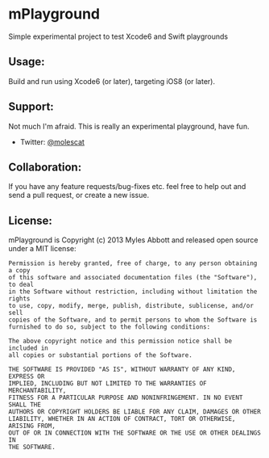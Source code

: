 mPlayground
===========

Simple experimental project to test Xcode6 and Swift playgrounds



Usage:
------

Build and run using Xcode6 (or later), targeting iOS8 (or later).



Support:
--------

Not much I'm afraid. This is really an experimental playground, have fun.

* Twitter: [@molescat](http://twitter.com/molescat)


Collaboration:
--------------

If you have any feature requests/bug-fixes etc. feel free to help out and send a pull request, or create a new issue.


License:
--------

mPlayground is Copyright (c) 2013 Myles Abbott and released open source
under a MIT license:

    Permission is hereby granted, free of charge, to any person obtaining a copy
    of this software and associated documentation files (the "Software"), to deal
    in the Software without restriction, including without limitation the rights
    to use, copy, modify, merge, publish, distribute, sublicense, and/or sell
    copies of the Software, and to permit persons to whom the Software is
    furnished to do so, subject to the following conditions:

    The above copyright notice and this permission notice shall be included in
    all copies or substantial portions of the Software.

    THE SOFTWARE IS PROVIDED "AS IS", WITHOUT WARRANTY OF ANY KIND, EXPRESS OR
    IMPLIED, INCLUDING BUT NOT LIMITED TO THE WARRANTIES OF MERCHANTABILITY,
    FITNESS FOR A PARTICULAR PURPOSE AND NONINFRINGEMENT. IN NO EVENT SHALL THE
    AUTHORS OR COPYRIGHT HOLDERS BE LIABLE FOR ANY CLAIM, DAMAGES OR OTHER
    LIABILITY, WHETHER IN AN ACTION OF CONTRACT, TORT OR OTHERWISE, ARISING FROM,
    OUT OF OR IN CONNECTION WITH THE SOFTWARE OR THE USE OR OTHER DEALINGS IN
    THE SOFTWARE.
    